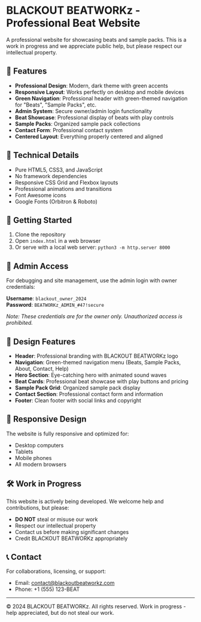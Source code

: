# BLACKOUT BEATWORKz - Professional Beat Website

A professional website for showcasing beats and sample packs. This is a work in progress and we appreciate public help, but please respect our intellectual property.

## 🎵 Features

- **Professional Design**: Modern, dark theme with green accents
- **Responsive Layout**: Works perfectly on desktop and mobile devices  
- **Green Navigation**: Professional header with green-themed navigation for "Beats", "Sample Packs", etc.
- **Admin System**: Secure owner/admin login functionality
- **Beat Showcase**: Professional display of beats with play controls
- **Sample Packs**: Organized sample pack collections
- **Contact Form**: Professional contact system
- **Centered Layout**: Everything properly centered and aligned

## 🔧 Technical Details

- Pure HTML5, CSS3, and JavaScript
- No framework dependencies
- Responsive CSS Grid and Flexbox layouts
- Professional animations and transitions
- Font Awesome icons
- Google Fonts (Orbitron & Roboto)

## 🚀 Getting Started

1. Clone the repository
2. Open `index.html` in a web browser
3. Or serve with a local web server: `python3 -m http.server 8000`

## 🔐 Admin Access

For debugging and site management, use the admin login with owner credentials:

**Username**: `blackout_owner_2024`  
**Password**: `BEATWORKz_ADMIN_#47!secure`

*Note: These credentials are for the owner only. Unauthorized access is prohibited.*

## 🎨 Design Features

- **Header**: Professional branding with BLACKOUT BEATWORKz logo
- **Navigation**: Green-themed navigation menu (Beats, Sample Packs, About, Contact, Help)
- **Hero Section**: Eye-catching hero with animated sound waves
- **Beat Cards**: Professional beat showcase with play buttons and pricing
- **Sample Pack Grid**: Organized sample pack display
- **Contact Section**: Professional contact form and information
- **Footer**: Clean footer with social links and copyright

## 📱 Responsive Design

The website is fully responsive and optimized for:
- Desktop computers
- Tablets
- Mobile phones
- All modern browsers

## 🛠️ Work in Progress

This website is actively being developed. We welcome help and contributions, but please:
- **DO NOT** steal or misuse our work
- Respect our intellectual property
- Contact us before making significant changes
- Credit BLACKOUT BEATWORKz appropriately

## 📞 Contact

For collaborations, licensing, or support:
- Email: contact@blackoutbeatworkz.com
- Phone: +1 (555) 123-BEAT

---

© 2024 BLACKOUT BEATWORKz. All rights reserved. Work in progress - help appreciated, but do not steal our work.